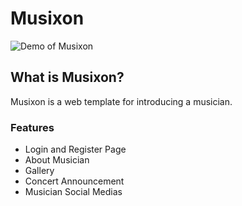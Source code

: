 # Musixon
![Demo of Musixon](https://ik.imagekit.io/bcdeh9gg1p3/Screenshot_from_2020-12-15_10-54-47_QIvJB7cDSkY.png)

## What is Musixon?
Musixon is a web template for introducing a musician.

### Features
* Login and Register Page
* About Musician
* Gallery
* Concert Announcement
* Musician Social Medias
